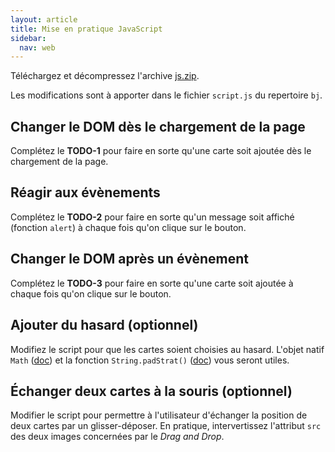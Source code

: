 ```yaml
---
layout: article
title: Mise en pratique JavaScript
sidebar:
  nav: web
---
```


Téléchargez et décompressez l'archive [js.zip](js.zip). 

Les modifications sont à apporter dans le fichier `script.js` du repertoire `bj`.

## Changer le DOM dès le chargement de la page

Complétez le **TODO-1** pour faire en sorte qu'une carte soit ajoutée dès le chargement de la page.


## Réagir aux évènements

Complétez le **TODO-2** pour faire en sorte qu'un message soit affiché (fonction `alert`) à chaque fois qu'on clique sur le bouton.


## Changer le DOM après un évènement

Complétez le **TODO-3** pour faire en sorte qu'une carte soit ajoutée à chaque fois qu'on clique sur le bouton.


## Ajouter du hasard (optionnel)

Modifiez le script pour que les cartes soient choisies au hasard. L'objet natif `Math` ([doc](https://developer.mozilla.org/fr/docs/Web/JavaScript/Reference/Objets_globaux/Math)) et la fonction `String.padStrat()` ([doc](https://developer.mozilla.org/fr/docs/Web/JavaScript/Reference/Objets_globaux/String/padStart)) vous seront utiles.

## Échanger deux cartes à la souris (optionnel)

Modifier le script pour permettre à l'utilisateur d'échanger la position de deux cartes par un glisser-déposer. En pratique, intervertissez l'attribut `src` des deux images concernées par le _Drag and Drop_.